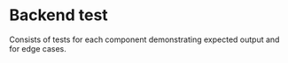 # Backend test

Consists of tests for each component demonstrating expected output and for edge cases.